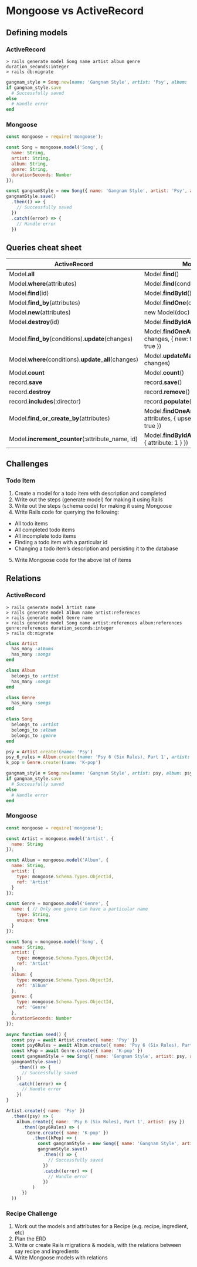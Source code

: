 # Mongoose vs ActiveRecord


## Defining models

### ActiveRecord
```
> rails generate model Song name artist album genre duration_seconds:integer
> rails db:migrate
```

```rb
gangnam_style = Song.new(name: 'Gangnam Style', artist: 'Psy', album: 'Psy 6 (Six Rules), Part 1', genre: 'K-pop', duration_seconds: 219)
if gangnam_style.save
  # Successfully saved
else
  # Handle error
end
```

### Mongoose
```js
const mongoose = require('mongoose');

const Song = mongoose.model('Song', {
  name: String,
  artist: String,
  album: String,
  genre: String,
  durationSeconds: Number
});
```

```js
const gangnamStyle = new Song({ name: 'Gangnam Style', artist: 'Psy', album: 'Psy 6 (Six Rules), Part 1', genre: 'K-pop', durationSeconds: 219 })
gangnamStyle.save()
  .then(() => {
    // Successfully saved
  })
  .catch((error) => {
    // Handle error
  })
```


## Queries cheat sheet

| ActiveRecord | Mongoose |
---------------|----------|
| Model.**all** | Model.**find**() |
| Model.**where**(attributes) | Model.**find**(conditions) |
| Model.**find**(id) | Model.**findById**() |
| Model.**find_by**(attributes) | Model.**findOne**(conditions) |
| Model.**new**(attributes) | new Model(doc) |
| Model.**destroy**(id) | Model.**findByIdAndRemove**(id) |
| Model.**find_by**(conditions).**update**(changes) | Model.**findOneAndUpdate**(conditions, changes, { new: true, runValidators: true }) |
| Model.**where**(conditions).**update_all**(changes) | Model.**updateMany**(conditions, changes) |
| Model.**count** | Model.**count**() |
| record.**save** | record.**save**() |
| record.**destroy** | record.**remove**() |
| record.**includes**(:director) | record.**populate**('director') |
| Model.**find_or_create_by**(attributes) | Model.**findOneAndUpdate**(attributes, attributes, { upsert: true, runValidators: true }) |
| Model.**increment_counter**(:attribute_name, id) | Model.**findByIdAndUpdate**(id, { $inc: { attribute: 1 } }) |


## Challenges

### Todo Item

1. Create a model for a todo item with description and completed
2. Write out the steps (generate model) for making it using Rails
3. Write out the steps (schema code) for making it using Mongoose
4. Write Rails code for querying the following:
  - All todo items
  - All completed todo items
  - All incomplete todo items
  - Finding a todo item with a particular id
  - Changing a todo item’s description and persisting it to the database
5. Write Mongoose code for the above list of items



## Relations

### ActiveRecord
```
> rails generate model Artist name
> rails generate model Album name artist:references
> rails generate model Genre name
> rails generate model Song name artist:references album:references genre:references duration_seconds:integer
> rails db:migrate
```

```rb
class Artist
  has_many :albums
  has_many :songs
end

class Album
  belongs_to :artist
  has_many :songs
end

class Genre
  has_many :songs
end

class Song
  belongs_to :artist
  belongs_to :album
  belongs_to :genre
end
```

```rb
psy = Artist.create!(name: 'Psy')
psy_6_rules = Album.create!(name: 'Psy 6 (Six Rules), Part 1', artist: psy)
k_pop = Genre.create!(name: 'K-pop')

gangnam_style = Song.new(name: 'Gangnam Style', artist: psy, album: psy_6_rules, genre: k_pop, duration_seconds: 219)
if gangnam_style.save
  # Successfully saved
else
  # Handle error
end
```

### Mongoose
```js
const mongoose = require('mongoose');

const Artist = mongoose.model('Artist', {
  name: String
});

const Album = mongoose.model('Album', {
  name: String,
  artist: {
    type: mongoose.Schema.Types.ObjectId,
    ref: 'Artist'
  }
});

const Genre = mongoose.model('Genre', {
  name: { // Only one genre can have a particular name
    type: String,
    unique: true
  }
});

const Song = mongoose.model('Song', {
  name: String,
  artist: {
    type: mongoose.Schema.Types.ObjectId,
    ref: 'Artist'
  },
  album: {
    type: mongoose.Schema.Types.ObjectId,
    ref: 'Album'
  },
  genre: {
    type: mongoose.Schema.Types.ObjectId,
    ref: 'Genre'
  },
  durationSeconds: Number
});
```

```js
async function seed() {
  const psy = await Artist.create({ name: 'Psy' })
  const psy6Rules = await Album.create({ name: 'Psy 6 (Six Rules), Part 1', artist: psy })
  const kPop = await Genre.create({ name: 'K-pop' })
  const gangnamStyle = new Song({ name: 'Gangnam Style', artist: psy, album: psy6Rules, genre: kPop, durationSeconds: 219 })
  gangnamStyle.save()
    .then(() => {
      // Successfully saved
    })
    .catch((error) => {
      // Handle error
    })
}
```

```js
Artist.create({ name: 'Psy' })
  .then((psy) => (
    Album.create({ name: 'Psy 6 (Six Rules), Part 1', artist: psy })
      .then((psy6Rules) => (
        Genre.create({ name: 'K-pop' })
          .then((kPop) => {
            const gangnamStyle = new Song({ name: 'Gangnam Style', artist: psy, album: psy6Rules, genre: kPop, durationSeconds: 219 })
            gangnamStyle.save()
              .then(() => {
                // Successfully saved
              })
              .catch((error) => {
                // Handle error
              })
          )
      })
  ))
```


### Recipe Challenge

1. Work out the models and attributes for a Recipe (e.g. recipe, ingredient, etc)
2. Plan the ERD
3. Write or create Rails migrations & models, with the relations between say recipe and ingredients
4. Write Mongoose models with relations
